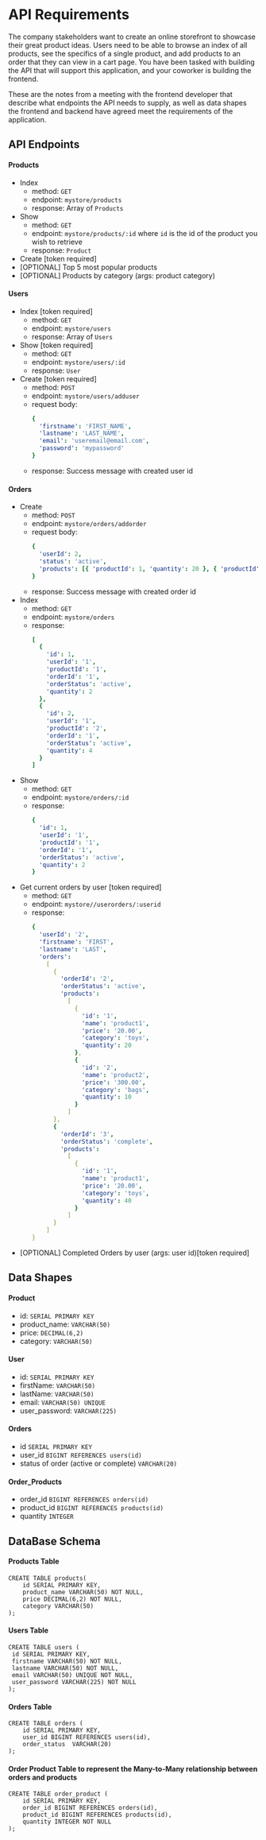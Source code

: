 # API Requirements

The company stakeholders want to create an online storefront to showcase their great product ideas. Users need to be able to browse an index of all products, see the specifics of a single product, and add products to an order that they can view in a cart page. You have been tasked with building the API that will support this application, and your coworker is building the frontend.

These are the notes from a meeting with the frontend developer that describe what endpoints the API needs to supply, as well as data shapes the frontend and backend have agreed meet the requirements of the application.

## API Endpoints

#### Products

- Index
  - method: `GET`
  - endpoint: `mystore/products`
  - response: Array of `Products`
- Show
  - method: `GET`
  - endpoint: `mystore/products/:id` where `id` is the id of the product you wish to retrieve
  - response: `Product`
- Create [token required]
- [OPTIONAL] Top 5 most popular products
- [OPTIONAL] Products by category (args: product category)

#### Users

- Index [token required]
  - method: `GET`
  - endpoint: `mystore/users`
  - response: Array of `Users`
- Show [token required]
  - method: `GET`
  - endpoint: `mystore/users/:id`
  - response: `User`
- Create [token required]
  - method: `POST`
  - endpoint: `mystore/users/adduser`
  - request body:
    ```yaml
    {
      'firstname': 'FIRST_NAME',
      'lastname': 'LAST_NAME',
      'email': 'useremail@email.com',
      'password': 'mypassword'
    }
    ```
  - response: Success message with created user id

#### Orders

- Create
  - method: `POST`
  - endpoint: `mystore/orders/addorder`
  - request body:
    ```yaml
    {
      'userId': 2,
      'status': 'active',
      'products': [{ 'productId': 1, 'quantity': 20 }, { 'productId': 2, 'quantity': 10 }]
    }
    ```
  - response: Success message with created order id
- Index
  - method: `GET`
  - endpoint: `mystore/orders`
  - response:
    ```yaml
    [
      {
        'id': 1,
        'userId': '1',
        'productId': '1',
        'orderId': '1',
        'orderStatus': 'active',
        'quantity': 2
      },
      {
        'id': 2,
        'userId': '1',
        'productId': '2',
        'orderId': '1',
        'orderStatus': 'active',
        'quantity': 4
      }
    ]
    ```
- Show
  - method: `GET`
  - endpoint: `mystore/orders/:id`
  - response:
    ```yaml
    {
      'id': 1,
      'userId': '1',
      'productId': '1',
      'orderId': '1',
      'orderStatus': 'active',
      'quantity': 2
    }
    ```
- Get current orders by user [token required]
  - method: `GET`
  - endpoint: `mystore//userorders/:userid`
  - response:
    ```yaml
    {
      'userId': '2',
      'firstname': 'FIRST',
      'lastname': 'LAST',
      'orders':
        [
          {
            'orderId': '2',
            'orderStatus': 'active',
            'products':
              [
                {
                  'id': '1',
                  'name': 'product1',
                  'price': '20.00',
                  'category': 'toys',
                  'quantity': 20
                },
                {
                  'id': '2',
                  'name': 'product2',
                  'price': '300.00',
                  'category': 'bags',
                  'quantity': 10
                }
              ]
          },
          {
            'orderId': '3',
            'orderStatus': 'complete',
            'products':
              [
                {
                  'id': '1',
                  'name': 'product1',
                  'price': '20.00',
                  'category': 'toys',
                  'quantity': 40
                }
              ]
          }
        ]
    }
    ```
- [OPTIONAL] Completed Orders by user (args: user id)[token required]

## Data Shapes

#### Product

- id: `SERIAL PRIMARY KEY`
- product_name: `VARCHAR(50)`
- price: `DECIMAL(6,2)`
- category: `VARCHAR(50)`

#### User

- id: `SERIAL PRIMARY KEY`
- firstName: `VARCHAR(50)`
- lastName: `VARCHAR(50)`
- email: `VARCHAR(50) UNIQUE`
- user_password: `VARCHAR(225)`

#### Orders

- id `SERIAL PRIMARY KEY`
- user_id `BIGINT REFERENCES users(id)`
- status of order (active or complete) `VARCHAR(20)`

#### Order_Products

- order_id `BIGINT REFERENCES orders(id)`
- product_id `BIGINT REFERENCES products(id)`
- quantity `INTEGER`

## DataBase Schema

#### Products Table

```
CREATE TABLE products(
    id SERIAL PRIMARY KEY,
    product_name VARCHAR(50) NOT NULL,
    price DECIMAL(6,2) NOT NULL,
    category VARCHAR(50)
);

```

#### Users Table

```
CREATE TABLE users (
 id SERIAL PRIMARY KEY,
 firstname VARCHAR(50) NOT NULL,
 lastname VARCHAR(50) NOT NULL,
 email VARCHAR(50) UNIQUE NOT NULL,
 user_password VARCHAR(225) NOT NULL
);
```

#### Orders Table

```
CREATE TABLE orders (
    id SERIAL PRIMARY KEY,
    user_id BIGINT REFERENCES users(id),
    order_status  VARCHAR(20)
);
```

#### Order Product Table to represent the Many-to-Many relationship between orders and products

```
CREATE TABLE order_product (
    id SERIAL PRIMARY KEY,
    order_id BIGINT REFERENCES orders(id),
    product_id BIGINT REFERENCES products(id),
    quantity INTEGER NOT NULL
);
```
